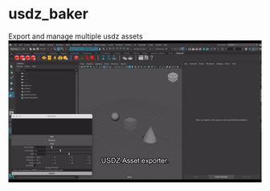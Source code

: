 # usdz_baker
Export and manage multiple usdz assets
[![Watch the video](https://github.com/ohiro26/usdz_baker/blob/main/usdz_asset_exporter-ezgif.com-video-to-gif-converter.gif)](https://vimeo.com/1051437231)
